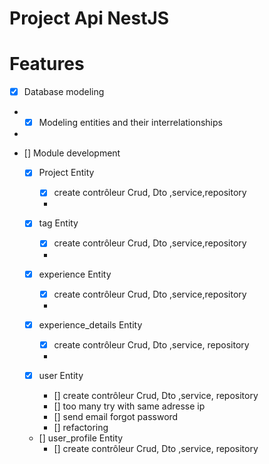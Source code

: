 # Project Api NestJS

# Features

- [x] Database modeling
- - [x] Modeling entities and their interrelationships
-
- [] Module development

  - [x] Project Entity
    - [x] create contrôleur Crud, Dto ,service,repository
    -
  - [x] tag Entity
    - [x] create contrôleur Crud, Dto ,service,repository
    -
  - [x] experience Entity
    - [x] create contrôleur Crud, Dto ,service,repository
    -
  - [x] experience_details Entity
    - [x] create contrôleur Crud, Dto ,service, repository
    -
  - [x] user Entity

    - [] create contrôleur Crud, Dto ,service, repository
    - [] too many try with same adresse ip
    - [] send email forgot password
    - [] refactoring

  - [] user_profile Entity
    - [] create contrôleur Crud, Dto ,service, repository
